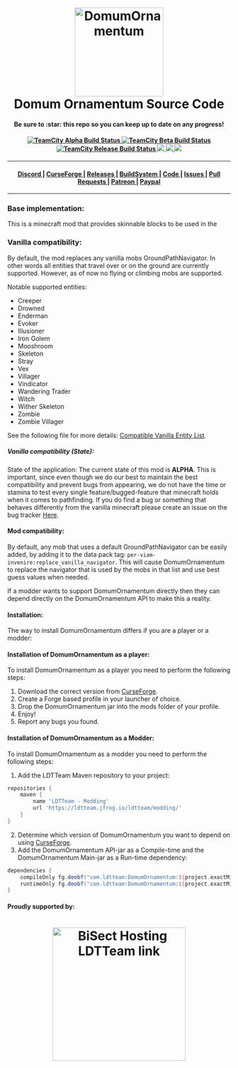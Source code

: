 <h1 align="center">
  <a name="logo" href="https://github.com/ldtteam/DomumOrnamentum"><img src="https://github.com/ldtteam/DomumOrnamentum/raw/version/latest/logo.png" alt="DomumOrnamentum" width="200"></a>
  <br>
  Domum Ornamentum Source Code
</h1>
<h4 align="center">Be sure to :star: this repo so you can keep up to date on any progress!</h4>
<div align="center">
  <h4>
    <a href="https://buildsystem.ldtteam.com/buildConfiguration/LetSDevTogether_DomumOrnamentum_Alpha_Release?branch=&mode=builds">
        <img alt="TeamCity Alpha Build Status" src="https://img.shields.io/teamcity/build/e/LetSDevTogether_DomumOrnamentum_Alpha_Release?label=Alpha&logo=Alpha%20build&server=https%3A%2F%2Fbuildsystem.ldtteam.com&style=plasticr">
    </a>
    <a href="https://buildsystem.ldtteam.com/buildConfiguration/LetSDevTogether_DomumOrnamentum_Beta_Release?branch=&mode=builds">
        <img alt="TeamCity Beta Build Status" src="https://img.shields.io/teamcity/build/e/LetSDevTogether_DomumOrnamentum_Beta_Release?label=Beta&logo=Beta%20build&server=https%3A%2F%2Fbuildsystem.ldtteam.com&style=plasticr">
    </a>
    <a href="https://buildsystem.ldtteam.com/buildConfiguration/LetSDevTogether_DomumOrnamentum_Release_Release?branch=&mode=builds">
        <img alt="TeamCity Release Build Status" src="https://img.shields.io/teamcity/build/e/LetSDevTogether_DomumOrnamentum_Release_Release?label=Release&logo=Release%20build&server=https%3A%2F%2Fbuildsystem.ldtteam.com&style=plasticr">
    </a>
    <a href="https://github.com/ldtteam/DomumOrnamentum/stargazers">
        <img src="https://img.shields.io/github/stars/ldtteam/DomumOrnamentum.svg?style=plasticr"/>
    </a>
    <a href="https://github.com/ldtteam/DomumOrnamentum/commits/master">
        <img src="https://img.shields.io/github/last-commit/ldtteam/DomumOrnamentum.svg?style=plasticr"/>
    </a>
    <a href="https://github.com/ldtteam/DomumOrnamentum/commits/master">
        <img src="https://img.shields.io/github/commit-activity/m/ldtteam/DomumOrnamentum.svg?style=plasticr"/>
    </a>
  </h4>
</div>
<hr />
<div align="center"><a name="menu"></a>
  <h4>
    <a href="https://discord.gg/C63JEm3aQt">
      Discord
    </a>
    <span> | </span>
    <a href="https://www.curseforge.com/minecraft/mc-mods/DomumOrnamentum">
      CurseForge
    </a>
    <span> | </span>
    <a href="https://www.curseforge.com/minecraft/mc-mods/DomumOrnamentum/files">
      Releases
    </a>
    <span> | </span>
    <a href="https://buildsystem.ldtteam.com/project/LetSDevTogether_DomumOrnamentum?branch=&mode=builds">
      BuildSystem
    </a>
    <span> | </span>
    <a href="https://github.com/ldtteam/DomumOrnamentum/">
      Code
    </a>
    <span> | </span>
    <a href="https://github.com/ldtteam/DomumOrnamentum/issues">
      Issues
    </a>
    <span> | </span>
    <a href="https://github.com/ldtteam/DomumOrnamentum/pulls">
      Pull Requests
    </a>
    <span> | </span>
    <a href="https://www.patreon.com/Minecolonies">
      Patreon
    </a>
    <span> | </span>
    <a href="https://www.paypal.com/cgi-bin/webscr?return=https://www.curseforge.com/projects/449945&cn=Add+special+instructions+to+the+addon+author()&business=paypal%40ldtteam.com&bn=PP-DonationsBF:btn_donateCC_LG.gif:NonHosted&cancel_return=https://www.curseforge.com/projects/449945&lc=US&item_name=DomumOrnamentum+(from+GitHub.com)&cmd=_donations&rm=1&no_shipping=1&currency_code=USD">
      Paypal
    </a>
  </h4>
</div>
<hr />

### <a name="BaseImplementation"></a>Base implementation:
This is a minecraft mod that provides skinnable blocks to be used in the

### <a name="VanillaCompatibility"></a>Vanilla compatibility:
By default, the mod replaces any vanilla mobs GroundPathNavigator.
In other words all entities that travel over or on the ground are currently supported.
However, as of now no flying or climbing mobs are supported.

Notable supported entities:
- Creeper
- Drowned
- Enderman
- Evoker
- Illusioner
- Iron Golem
- Mooshroom
- Skeleton
- Stray
- Vex
- Villager
- Vindicator
- Wandering Trader
- Witch
- Wither Skeleton
- Zombie
- Zombie Villager

See the following file for more details: [Compatible Vanilla Entity List](https://github.com/ldtteam/DomumOrnamentum/blob/version/latest/src/datagen/generated/per-viam-invenire/wiki/per-viam-invenire/tags/entity_types/replace_vanilla_navigator.md).

##### <a name="VanillaCompatibilityState"></a>Vanilla compatibility (State):
State of the application:
The current state of this mod is **ALPHA**.
This is important, since even though we do our best to maintain the best compatibility and prevent bugs from appearing,
we do not have the time or stamina to test every single feature/bugged-feature that minecraft holds when it comes to pathfinding.
If you do find a bug or something that behaves differently from the vanilla minecraft please create an issue on the bug tracker [Here](https://github.com/ldtteam/DomumOrnamentum/issues).

#### <a name="ModCompatibility"></a>Mod compatibility:
By default, any mob that uses a default GroundPathNavigator can be easily added, by adding it to the data pack tag: `per-viam-invenire:replace_vanilla_navigator`.
This will cause DomumOrnamentum to replace the navigator that is used by the mobs in that list and use best guess values when needed.

If a modder wants to support DomumOrnamentum directly then they can depend directly on the DomumOrnamentum API to make this a reality.

#### <a name="Installation"></a>Installation:
The way to install DomumOrnamentum differs if you are a player or a modder:
#### <a name="InstallationPlayer"></a>Installation of DomumOrnamentum as a player:
To install DomumOrnamentum as a player you need to perform the following steps:
1) Download the correct version from [CurseForge](https://www.curseforge.com/minecraft/mc-mods/DomumOrnamentum).
2) Create a Forge based profile in your launcher of choice.
3) Drop the DomumOrnamentum jar into the mods folder of your profile.
4) Enjoy!
5) Report any bugs you found.

#### <a name="InstallationModder"></a>Installation of DomumOrnamentum as a Modder:
To install DomumOrnamentum as a modder you need to perform the following steps:
1) Add the LDTTeam Maven repository to your project:
```groovy
repositories {
    maven {
        name 'LDTTeam - Modding'
        url 'https://ldtteam.jfrog.io/ldtteam/modding/'
    }
}
```
2) Determine which version of DomumOrnamentum you want to depend on using [CurseForge](https://www.curseforge.com/minecraft/mc-mods/DomumOrnamentum).
3) Add the DomumOrnamentum API-jar as a Compile-time and the DomumOrnamentum Main-jar as a Run-time dependency:
```groovy
dependencies {
    compileOnly fg.deobf("com.ldtteam:DomumOrnamentum:${project.exactMinecraftVersion}-${project.DomumOrnamentumVersion}:api")
    runtimeOnly fg.deobf("com.ldtteam:DomumOrnamentum:${project.exactMinecraftVersion}-${project.DomumOrnamentumVersion}:universal")
}
```

#### <a name="SupportedBy"></a>Proudly supported by:
<h1 align="center">
  <a name="logo" href="https://bisecthosting.com/ldtteam"><img src="https://media.discordapp.net/attachments/697517732219846766/727581811151995071/MinecoloniesLogo2Final.png" alt="BiSect Hosting LDTTeam link" width="300"></a>
</h1>